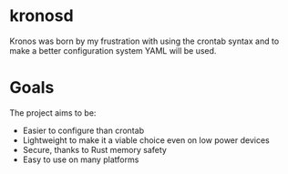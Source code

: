 # kronosd
Kronos was born by my frustration with using the crontab syntax and to make a better configuration system YAML will be used.

# Goals

The project aims to be:
 - Easier to configure than crontab
 - Lightweight to make it a viable choice even on low power devices
 - Secure, thanks to Rust memory safety
 - Easy to use on many platforms

